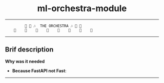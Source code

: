 # <center> ml-orchestra-module </center>

---

             🎼 🎵 🎶  THE ORCHESTRA 🎶 🎵 🎼
        🎻    🎺    🎷    🥁    🎹    🎻    🎺    🎷


---

## Brif description

**Why was it needed**

- **Because FastAPI not Fast**: 



---


